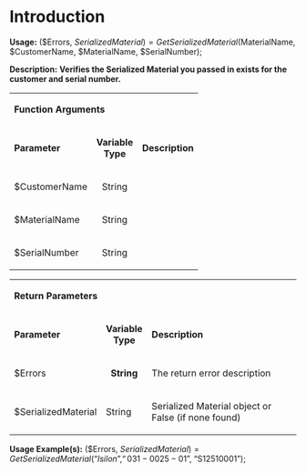 # Introduction

**Usage:** 
($Errors, $SerializedMaterial) = GetSerializedMaterial($MaterialName, $CustomerName, $MaterialName, $SerialNumber);


**Description:** **Verifies the Serialized Material you passed in exists for the customer and serial number.** 

<table class="confluenceTable"><tbody><tr><td colspan="3" class="confluenceTd"><p><strong>Function Arguments</strong></p></td></tr><tr><td class="confluenceTd"><p><strong>Parameter</strong></p></td><td class="confluenceTd"><p align="center"><strong>Variable</strong><br /> <strong>Type</strong></p></td><td class="confluenceTd"><p><strong>Description</strong></p></td></tr><tr><td class="confluenceTd"><p>$CustomerName</p></td><td class="confluenceTd"><p align="center">String</p></td><td class="confluenceTd"><p> </p></td></tr><tr><td class="confluenceTd"><p>$MaterialName</p></td><td class="confluenceTd"><p align="center">String</p></td><td class="confluenceTd"> </td></tr><tr><td class="confluenceTd"><p>$SerialNumber</p></td><td class="confluenceTd"><p align="center">String</p></td><td class="confluenceTd"> </td></tr></tbody></table>


<table class="confluenceTable"><tbody><tr><td colspan="3" class="confluenceTd"><p><strong>Return Parameters</strong></p></td></tr><tr><td class="confluenceTd"><p><strong>Parameter</strong></p></td><td class="confluenceTd"><p align="center"><strong>Variable</strong><br /> <strong>Type</strong></p></td><td class="confluenceTd"><p><strong>Description</strong></p></td></tr><tr><td class="confluenceTd"><p>$Errors</p></td><td class="confluenceTd"><p align="center"><strong>String</strong></p></td><td class="confluenceTd"><p>The return error description</p></td></tr><tr><td class="confluenceTd"><p>$SerializedMaterial</p></td><td class="confluenceTd"><p>String</p></td><td class="confluenceTd"><p>Serialized Material object or False (if none found)</p></td></tr></tbody></table>


**Usage Example(s):** 
($Errors, $SerializedMaterial) = GetSerializedMaterial(“Isilon”, “031-0025-01$”, “S12510001”);

